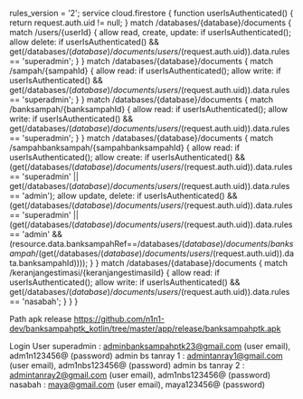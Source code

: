 rules_version = '2'; service cloud.firestore { function userIsAuthenticated() { return request.auth.uid != null; } match /databases/{database}/documents { match /users/{userId} { allow read, create, update: if userIsAuthenticated(); allow delete: if userIsAuthenticated() && get(/databases/$(database)/documents/users/$(request.auth.uid)).data.rules == 'superadmin'; } } match /databases/{database}/documents { match /sampah/{sampahId} { allow read: if userIsAuthenticated(); allow write: if userIsAuthenticated() && get(/databases/$(database)/documents/users/$(request.auth.uid)).data.rules == 'superadmin'; } } match /databases/{database}/documents { match /banksampah/{banksampahId} { allow read: if userIsAuthenticated(); allow write: if userIsAuthenticated() && get(/databases/$(database)/documents/users/$(request.auth.uid)).data.rules == 'superadmin'; } }
match /databases/{database}/documents { match /sampahbanksampah/{sampahbanksampahId} { allow read: if userIsAuthenticated(); allow create: if userIsAuthenticated() && (get(/databases/$(database)/documents/users/$(request.auth.uid)).data.rules == 'superadmin' || get(/databases/$(database)/documents/users/$(request.auth.uid)).data.rules == 'admin'); allow update, delete: if userIsAuthenticated() && (get(/databases/$(database)/documents/users/$(request.auth.uid)).data.rules == 'superadmin' || (get(/databases/$(database)/documents/users/$(request.auth.uid)).data.rules == 'admin' && (resource.data.banksampahRef==/databases/$(database)/documents/banksampah/$(get(/databases/$(database)/documents/users/$(request.auth.uid)).data.banksampahId)))); } } match /databases/{database}/documents { match /keranjangestimasi/{keranjangestimasiId} { allow read: if userIsAuthenticated(); allow write: if userIsAuthenticated() && get(/databases/$(database)/documents/users/$(request.auth.uid)).data.rules == 'nasabah'; } } }

Path apk release https://github.com/n1n1-dev/banksampahptk_kotlin/tree/master/app/release/banksampahptk.apk

Login User 
superadmin : adminbanksampahptk23@gmail.com (user email), adm1n123456@ (password) 
admin bs tanray 1 : admintanray1@gmail.com (user email), adm1nbs123456@ (password) 
admin bs tanray 2 : admintanray2@gmail.com (user email), adm1nbs123456@ (password) 
nasabah : maya@gmail.com (user email), maya123456@ (password)